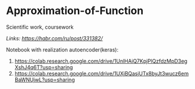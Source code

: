 # Approximation-of-Function
 Scientific work,  coursework
 
*Links: https://habr.com/ru/post/331382/*

Notebook with realization аutoencoder(keras):
1. https://colab.research.google.com/drive/1UnlHAiQ7KpjPlQzfdzMpD3egXshJ4q6T?usp=sharing
2. https://colab.research.google.com/drive/1UXjBQasjUTx8byJt3wucz6emBaWNUjwL?usp=sharing
